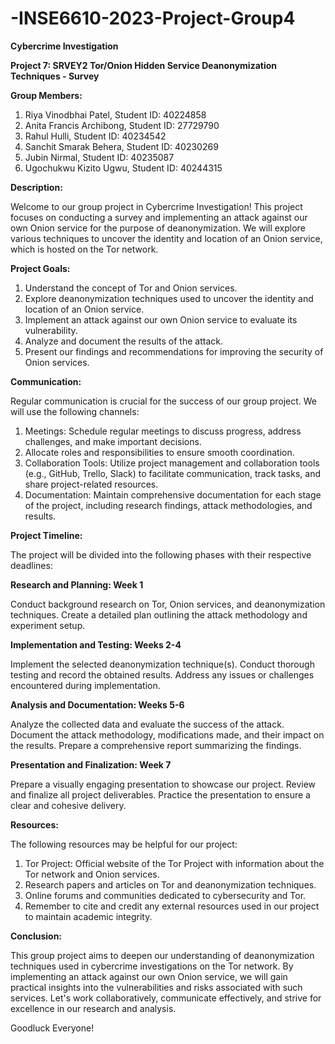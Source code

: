 # -INSE6610-2023-Project-Group4
**Cybercrime Investigation**



**Project 7: SRVEY2 Tor/Onion Hidden Service Deanonymization Techniques - Survey**

**Group Members:**

1. Riya Vinodbhai Patel, Student ID: 40224858
2. Anita Francis Archibong, Student ID: 27729790
3. Rahul Hulli, Student ID: 40234542
4. Sanchit Smarak Behera, Student ID: 40230269
5. Jubin Nirmal, Student ID: 40235087
6. Ugochukwu Kizito Ugwu, Student ID: 40244315

**Description:**

Welcome to our group project in Cybercrime Investigation! This project focuses on conducting a survey and implementing an attack against our own Onion service for the purpose of deanonymization. We will explore various techniques to uncover the identity and location of an Onion service, which is hosted on the Tor network.

**Project Goals:**

1. Understand the concept of Tor and Onion services.
2. Explore deanonymization techniques used to uncover the identity and location of an Onion service.
3. Implement an attack against our own Onion service to evaluate its vulnerability.
4. Analyze and document the results of the attack.
5. Present our findings and recommendations for improving the security of Onion services.

**Communication:**

Regular communication is crucial for the success of our group project. We will use the following channels:

1. Meetings: Schedule regular meetings to discuss progress, address challenges, and make important decisions.
2. Allocate roles and responsibilities to ensure smooth coordination.
3. Collaboration Tools: Utilize project management and collaboration tools (e.g., GitHub, Trello, Slack) to facilitate communication, track tasks, and share project-related resources.
4. Documentation: Maintain comprehensive documentation for each stage of the project, including research findings, attack methodologies, and results.
   
**Project Timeline:**

The project will be divided into the following phases with their respective deadlines:

**Research and Planning: Week 1**

Conduct background research on Tor, Onion services, and deanonymization techniques.
Create a detailed plan outlining the attack methodology and experiment setup.

**Implementation and Testing: Weeks 2-4**

Implement the selected deanonymization technique(s).
Conduct thorough testing and record the obtained results.
Address any issues or challenges encountered during implementation.

**Analysis and Documentation: Weeks 5-6**

Analyze the collected data and evaluate the success of the attack.
Document the attack methodology, modifications made, and their impact on the results.
Prepare a comprehensive report summarizing the findings.

**Presentation and Finalization: Week 7**

Prepare a visually engaging presentation to showcase our project.
Review and finalize all project deliverables.
Practice the presentation to ensure a clear and cohesive delivery.

**Resources:**

The following resources may be helpful for our project:

1. Tor Project: Official website of the Tor Project with information about the Tor network and Onion services.
2. Research papers and articles on Tor and deanonymization techniques.
3. Online forums and communities dedicated to cybersecurity and Tor.
4. Remember to cite and credit any external resources used in our project to maintain academic integrity.

**Conclusion:**

This group project aims to deepen our understanding of deanonymization techniques used in cybercrime investigations on the Tor network. By implementing an attack against our own Onion service, we will gain practical insights into the vulnerabilities and risks associated with such services. Let's work collaboratively, communicate effectively, and strive for excellence in our research and analysis. 

Goodluck Everyone!

